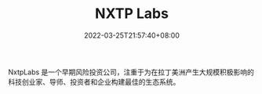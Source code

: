 ﻿---
weight: 
title: "NXTP Labs"
description: "NxtpLabs 是一个早期风险投资公司，注重于为在拉丁美洲产生大规模积极影响的科技创业家、导师、投资者和企业构建最佳的生态系统"
date: 2022-03-25T21:57:40+08:00
lastmod: 2022-03-25T16:45:40+08:00
draft: false
authors: ["Metabd"]
featuredImage: "nxtp-labs.png"
link: ""
tags: ["投资机构","NXTP Labs"]
categories: ["navigation"]
navigation: ["投资机构"]
lightgallery: true
toc: true
pinned: false
recommend: false
recommend1: false
---
NxtpLabs 是一个早期风险投资公司，注重于为在拉丁美洲产生大规模积极影响的科技创业家、导师、投资者和企业构建最佳的生态系统。
